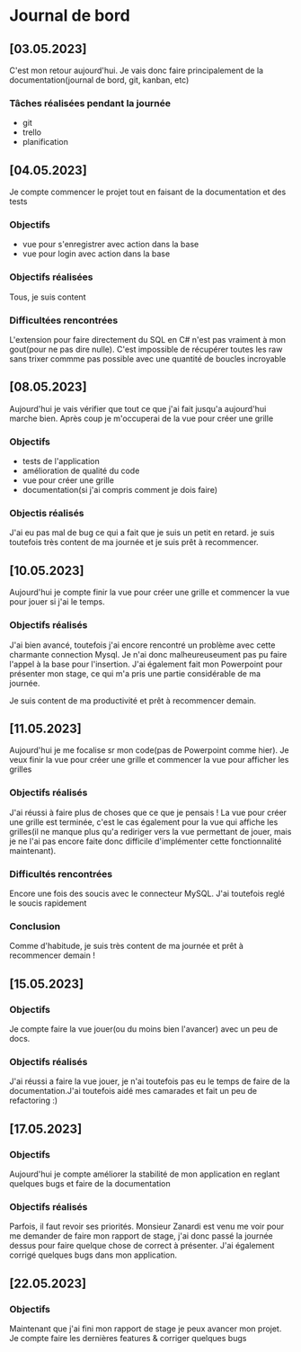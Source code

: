 # Journal de bord

## [03.05.2023]
C'est mon retour aujourd'hui. Je vais donc faire principalement de la documentation(journal de bord, git, kanban, etc)

### Tâches réalisées pendant la journée
- git
- trello
- planification
  

## [04.05.2023]
Je compte commencer le projet tout en faisant de la documentation et des tests
### Objectifs
- vue pour s'enregistrer avec action dans la base
- vue pour login avec action dans la base

### Objectifs réalisées
Tous, je suis content
### Difficultées rencontrées
L'extension pour faire directement du SQL en C# n'est pas vraiment à mon gout(pour ne pas dire nulle). C'est impossible de récupérer toutes les raw sans trixer commme pas possible avec une quantité de boucles incroyable

## [08.05.2023]
Aujourd'hui je vais vérifier que tout ce que j'ai fait jusqu'a aujourd'hui marche bien. Après coup je m'occuperai de la vue pour créer une grille
### Objectifs
- tests de l'application
- amélioration de qualité du code
- vue pour créer une grille
- documentation(si j'ai compris comment je dois faire)

### Objectis réalisés
J'ai eu pas mal de bug ce qui a fait que je suis un petit en retard. je suis toutefois très content de ma journée et je suis prêt à recommencer. 

## [10.05.2023]
Aujourd'hui je compte finir la vue pour créer une grille et commencer la vue pour jouer si j'ai le temps. 

### Objectifs réalisés
J'ai bien avancé, toutefois j'ai encore rencontré un problème avec cette charmante connection Mysql. Je n'ai donc malheureuseument pas pu faire l'appel à la base pour l'insertion. J'ai également fait mon Powerpoint pour présenter mon stage, ce qui m'a pris une partie considérable de ma journée. 

Je suis content de ma productivité et prêt à recommencer demain. 


## [11.05.2023] 
Aujourd'hui je me focalise sr mon code(pas de Powerpoint comme hier). Je veux finir la vue pour créer une grille et commencer la vue pour afficher les grilles

### Objectifs réalisés
J'ai réussi à faire plus de choses que ce que je pensais ! La vue pour créer une grille est terminée, c'est le cas également pour la vue qui affiche les grilles(il ne manque plus qu'a rediriger vers la vue permettant de jouer, mais je ne l'ai pas encore faite donc difficile d'implémenter cette fonctionnalité maintenant). 

### Difficultés rencontrées
Encore une fois des soucis avec le connecteur MySQL. J'ai toutefois reglé le soucis rapidement

### Conclusion
Comme d'habitude, je suis très content de ma journée et prêt à recommencer demain ! 


## [15.05.2023]

### Objectifs
Je compte faire la vue jouer(ou du moins bien l'avancer) avec un peu de docs. 

### Objectifs réalisés
J'ai réussi a faire la vue jouer, je n'ai toutefois pas eu le temps de faire de la documentation.J'ai toutefois aidé mes camarades et fait un peu de refactoring :)




## [17.05.2023]

### Objectifs
Aujourd'hui je compte améliorer la stabilité de mon application en reglant quelques bugs et faire de la documentation 

### Objectifs réalisés
Parfois, il faut revoir ses priorités. Monsieur Zanardi est venu me voir pour me demander de faire mon rapport de stage, j'ai donc passé la journée dessus pour faire quelque chose de correct à présenter. J'ai également corrigé quelques bugs dans mon application. 


## [22.05.2023]
### Objectifs
Maintenant que j'ai fini mon rapport de stage je peux avancer mon projet. Je compte faire les dernières features & corriger quelques bugs
